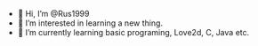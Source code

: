 - 👋 Hi, I’m @Rus1999
- 👀 I’m interested in learning a new thing.
- 🌱 I’m currently learning basic programing, Love2d, C, Java etc.

<!---
Rus1999/Rus1999 is a ✨ special ✨ repository because its `README.md` (this file) appears on your GitHub profile.
You can click the Preview link to take a look at your changes.
--->
